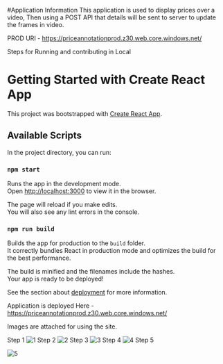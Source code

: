 #Application Information
This application is used to display prices over a video, Then using a POST API that details will be sent to server to update the frames in video.

PROD URI - https://priceannotationprod.z30.web.core.windows.net/

Steps for Running and contributing in Local

# Getting Started with Create React App

This project was bootstrapped with [Create React App](https://github.com/facebook/create-react-app).

## Available Scripts

In the project directory, you can run:

### `npm start`

Runs the app in the development mode.\
Open [http://localhost:3000](http://localhost:3000) to view it in the browser.

The page will reload if you make edits.\
You will also see any lint errors in the console.


### `npm run build`

Builds the app for production to the `build` folder.\
It correctly bundles React in production mode and optimizes the build for the best performance.

The build is minified and the filenames include the hashes.\
Your app is ready to be deployed!

See the section about [deployment](https://facebook.github.io/create-react-app/docs/deployment) for more information.

Application is deployed Here - https://priceannotationprod.z30.web.core.windows.net/

Images are attached for using the site.

Step 1
![1](https://github.com/tusarkantasahoo/video_player_with_custom_icons/assets/30628537/674b92ba-e9f0-4424-9552-8a90c725f88c)
Step 2
![2](https://github.com/tusarkantasahoo/video_player_with_custom_icons/assets/30628537/2e6072b5-b815-43e4-a796-22c3dec45607)
Step 3
![3](https://github.com/tusarkantasahoo/video_player_with_custom_icons/assets/30628537/ff8fc1f7-2853-4af0-af0e-fe0e80260f87)
Step 4
![4](https://github.com/tusarkantasahoo/video_player_with_custom_icons/assets/30628537/eed8db75-f7a6-4676-8fc1-ebb189893197)
Step 5

![5](https://github.com/tusarkantasahoo/video_player_with_custom_icons/assets/30628537/a8d7b8bc-f55a-4385-b97d-364b0fab9944)


